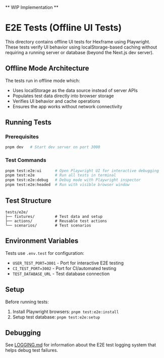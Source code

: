 ** WIP Implementation **

# E2E Tests (Offline UI Tests)

This directory contains offline UI tests for Hexframe using Playwright. These tests verify UI behavior using localStorage-based caching without requiring a running server or database (beyond the Next.js dev server).

## Offline Mode Architecture

The tests run in offline mode which:
- Uses localStorage as the data source instead of server APIs
- Populates test data directly into browser storage
- Verifies UI behavior and cache operations
- Ensures the app works without network connectivity

## Running Tests

### Prerequisites
```bash
pnpm dev   # Start dev server on port 3000
```

### Test Commands
```bash
pnpm test:e2e:ui      # Open Playwright UI for interactive debugging
pnpm test:e2e         # Run all tests in terminal
pnpm test:e2e:debug   # Debug mode with Playwright inspector
pnpm test:e2e:headed  # Run with visible browser window
```

## Test Structure

```
tests/e2e/
├── fixtures/         # Test data and setup
├── actions/          # Reusable test actions
└── scenarios/        # Test scenarios
```

## Environment Variables

Tests use `.env.test` for configuration:
- `USER_TEST_PORT=3001` - Port for interactive E2E testing
- `CI_TEST_PORT=3002` - Port for CI/automated testing
- `TEST_DATABASE_URL` - Test database connection

## Setup

Before running tests:
1. Install Playwright browsers: `pnpm test:e2e:install`
2. Setup test database: `pnpm test:e2e:setup`

## Debugging

See [LOGGING.md](./LOGGING.md) for information about the E2E test logging system that helps debug test failures.